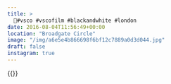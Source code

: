 ```yaml
---
title: >
  🚶#vsco #vscofilm #blackandwhite #london
date: 2016-08-04T11:56:49+00:00
location: "Broadgate Circle"
image: "/img/a6e5e4b866698f6bf12c7889a0d3d044.jpg"
draft: false
instagram: true
---
```


{{<photo src="/img/a6e5e4b866698f6bf12c7889a0d3d044.jpg">}}
